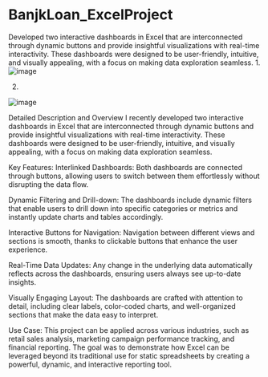 # BanjkLoan_ExcelProject
 Developed two interactive dashboards in Excel that are interconnected through dynamic buttons and provide insightful visualizations with real-time interactivity. These dashboards were designed to be user-friendly, intuitive, and visually appealing, with a focus on making data exploration seamless.
1.
![image](https://github.com/user-attachments/assets/10e17e03-7cfc-4980-a482-26ea5ea6ad53)

2.
![image](https://github.com/user-attachments/assets/12e4e6af-caca-4a38-9cff-f72619b21961)

Detailed Description and Overview
I recently developed two interactive dashboards in Excel that are interconnected through dynamic buttons and provide insightful visualizations with real-time interactivity. These dashboards were designed to be user-friendly, intuitive, and visually appealing, with a focus on making data exploration seamless.

Key Features:
Interlinked Dashboards:
Both dashboards are connected through buttons, allowing users to switch between them effortlessly without disrupting the data flow.

Dynamic Filtering and Drill-down:
The dashboards include dynamic filters that enable users to drill down into specific categories or metrics and instantly update charts and tables accordingly.

Interactive Buttons for Navigation:
Navigation between different views and sections is smooth, thanks to clickable buttons that enhance the user experience.

Real-Time Data Updates:
Any change in the underlying data automatically reflects across the dashboards, ensuring users always see up-to-date insights.

Visually Engaging Layout:
The dashboards are crafted with attention to detail, including clear labels, color-coded charts, and well-organized sections that make the data easy to interpret.

Use Case:
This project can be applied across various industries, such as retail sales analysis, marketing campaign performance tracking, and financial reporting. The goal was to demonstrate how Excel can be leveraged beyond its traditional use for static spreadsheets by creating a powerful, dynamic, and interactive reporting tool.
